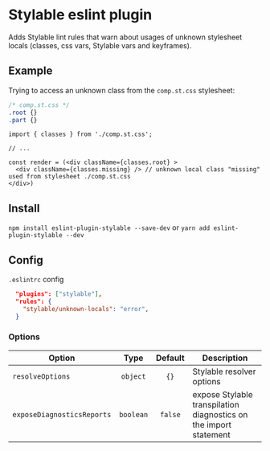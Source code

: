 # Stylable eslint plugin

Adds Stylable lint rules that warn about usages of unknown stylesheet locals (classes, css vars, Stylable vars and keyframes).

## Example
Trying to access an unknown class from the `comp.st.css` stylesheet:
```css
/* comp.st.css */
.root {}
.part {}
```

```tsx
import { classes } from './comp.st.css';

// ...

const render = (<div className={classes.root} >
  <div className={classes.missing} /> // unknown local class "missing" used from stylesheet ./comp.st.css
</div>)
```

## Install

`npm install eslint-plugin-stylable --save-dev`
or
`yarn add eslint-plugin-stylable --dev`

## Config

`.eslintrc` config

```json
  "plugins": ["stylable"],
  "rules": {
    "stylable/unknown-locals": "error",
  }
```

### Options

| Option	| Type  | Default | Description |
|-----------|:-----:|:-------:|-------------|
| `resolveOptions` | `object` | `{}` | Stylable resolver options |
| `exposeDiagnosticsReports` | `boolean` | `false` | expose Stylable transpilation diagnostics on the import statement |
